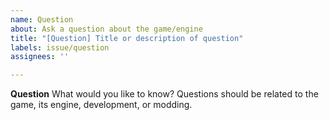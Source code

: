 ```yaml
---
name: Question
about: Ask a question about the game/engine
title: "[Question] Title or description of question"
labels: issue/question
assignees: ''

---
```


**Question**
What would you like to know? Questions should be related to the game, its engine, development, or modding.
